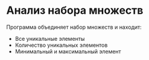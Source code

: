 # Анализ набора множеств

Программа объединяет набор множеств и находит:

- Все уникальные элементы
- Количество уникальных элементов
- Минимальный и максимальный элемент
